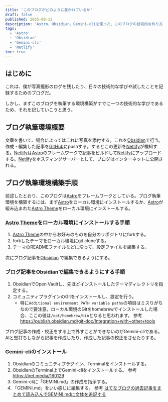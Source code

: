 ```yaml
---
title: 'このブログがどのように書かれているか'
draft: false
published: 2025-08-12
description: 'Astro、Obsidian、Gemini-cliを使った、このブログの技術的な作り方を記録'
tags:
  - 'Astro'
  - 'Obsidian'
  - 'Gemini-cli'
  - 'Netlify'
toc: true
---
```


## はじめに

これは、僕が写真撮影のログを残したり、日々の技術的な学びや試したことを記録するためのブログだ。

しかし、まずこのブログを執筆する環境構築がすでに一つの技術的な学びであるため、それを記していこうと思う。

## ブログ執筆環境概要

文章を書いて、場合によってはこれに写真を添付する。これを[Obsidian](https://obsidian.md/)で行う。作成・編集した記事を[GitHub](https://github.com/)にpushする。するとこの更新を[Netlify](https://www.netlify.com/)が検知する。[Netlify](https://www.netlify.com/)は[Astro](https://astro.build/)のフレームワークで記事をビルドして[Netlify](https://www.netlify.com/)にアップロードする。[Netlify](https://www.netlify.com/)をホスティングサーバーとして、ブログはインターネットに公開される。

## ブログ執筆環境構築手順

前述したとおり、このブログは[Astro](https://astro.build/)をフレームワークとしている。ブログ執筆環境を構築するには、まず[Astro](https://astro.build/)をローカル環境にインストールするか、[Astro](https://astro.build/)が組み込まれた[Astro Theme](https://astro.build/themes/)をローカル環境にインストールする。

### [Astro Theme](https://astro.build/themes/)をローカル環境にインストールする手順

1. [Astro Theme](https://astro.build/themes/)の中からお好みのものを自分のリポジトリにforkする。
2. forkしたテーマをローカル環境にgit cloneする。
3. テーマのREADMEファイルなどに沿って、設定ファイルを編集する。

次にブログ記事を[Obsidian](https://obsidian.md/) で編集できるようにする。

### ブログ記事をObsidianで編集できるようにする手順

1. ObsidianでOpen Vaultし、先ほどインストールしたテーマディレクトリを指定する。
2. コミュニティプラグインのGitをインストールし、設定を行う。
	- 特に`Additional environment PATH variable paths`の項目はミスりがちなので要注意。ローカル環境のGitをhomebrewでインストールした場合、ここの値は`/opt/homebrew/bin`となると思われます。
	   参考 https://publish.obsidian.md/git-doc/Integration+with+other+tools

ブログ記事の作成・校正をする上で外すことができないのがGemini-cliである。AIと壁打ちしながら記事を作成したり、作成した記事の校正をさせたりする。

### Gemini-cliのインストール

1. Obsidianのコミュニティプラグイン、Terminalをインストールする。
2. ObsidianのTerminal上でGemini-cliをインストールする。
   参考 https://iret.media/160129
3. Gemini-cliに「GEMINI.md」の作成を指示する。
4. 「GEMINI.md」をいい感じに編集する。
   参考 [はてなブログの過去記事をまとめて読み込んでGEMINI.mdに文体を追記する](https://www.taneyats.com/entry/hatenablog-gemini-persona)
